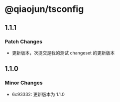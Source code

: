 # @qiaojun/tsconfig

## 1.1.1

### Patch Changes

- 更新版本，次提交是我的测试 changeset 的更新版本

## 1.1.0

### Minor Changes

- 6c93332: 更新版本为 1.1.0
